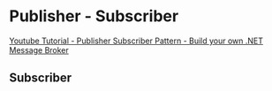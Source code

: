 # Publisher - Subscriber

[Youtube Tutorial - Publisher Subscriber Pattern - Build your own .NET Message Broker](https://www.youtube.com/watch?v=es8A7aw6Y5E)

## Subscriber

